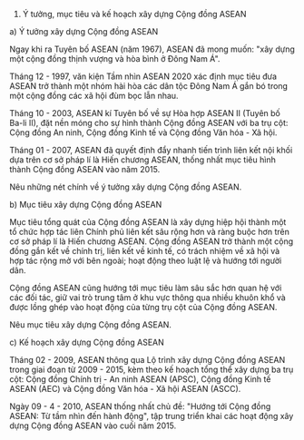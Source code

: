 1. Ý tưởng, mục tiêu và kế hoạch xây dựng Cộng đồng ASEAN

a) Ý tưởng xây dựng Cộng đồng ASEAN

Ngay khi ra Tuyên bố ASEAN (năm 1967), ASEAN đã mong muốn: "xây dựng một cộng đồng thịnh vượng và hòa bình ở Đông Nam Á".

Tháng 12 - 1997, văn kiện Tầm nhìn ASEAN 2020 xác định mục tiêu đưa ASEAN trở thành một nhóm hài hòa các dân tộc Đông Nam Á gắn bó trong một cộng đồng các xã hội đùm bọc lẫn nhau.

Tháng 10 - 2003, ASEAN kí Tuyên bố về sự Hòa hợp ASEAN II (Tuyên bố Ba-li II), đặt nền móng cho sự hình thành Cộng đồng ASEAN với ba trụ cột: Cộng đồng An ninh, Cộng đồng Kinh tế và Cộng đồng Văn hóa - Xã hội.

Tháng 01 - 2007, ASEAN đã quyết định đẩy nhanh tiến trình liên kết nội khối dựa trên cơ sở pháp lí là Hiến chương ASEAN, thống nhất mục tiêu hình thành Cộng đồng ASEAN vào năm 2015.

Nêu những nét chính về ý tưởng xây dựng Cộng đồng ASEAN.

b) Mục tiêu xây dựng Cộng đồng ASEAN

Mục tiêu tổng quát của Cộng đồng ASEAN là xây dựng hiệp hội thành một tổ chức hợp tác liên Chính phủ liên kết sâu rộng hơn và ràng buộc hơn trên cơ sở pháp lí là Hiến chương ASEAN. Cộng đồng ASEAN trở thành một cộng đồng gắn kết về chính trị, liên kết về kinh tế, có trách nhiệm về xã hội và hợp tác rộng mở với bên ngoài; hoạt động theo luật lệ và hướng tới người dân.

Cộng đồng ASEAN cũng hướng tới mục tiêu làm sâu sắc hơn quan hệ với các đối tác, giữ vai trò trung tâm ở khu vực thông qua nhiều khuôn khổ và được lồng ghép vào hoạt động của từng trụ cột của Cộng đồng ASEAN.

Nêu mục tiêu xây dựng Cộng đồng ASEAN.

c) Kế hoạch xây dựng Cộng đồng ASEAN

Tháng 02 - 2009, ASEAN thông qua Lộ trình xây dựng Cộng đồng ASEAN trong giai đoạn từ 2009 - 2015, kèm theo kế hoạch tổng thể xây dựng ba trụ cột: Cộng đồng Chính trị - An ninh ASEAN (APSC), Cộng đồng Kinh tế ASEAN (AEC) và Cộng đồng Văn hóa - Xã hội ASEAN (ASCC).

Ngày 09 - 4 - 2010, ASEAN thống nhất chủ đề: "Hướng tới Cộng đồng ASEAN: Từ tầm nhìn đến hành động", tập trung triển khai các hoạt động xây dựng Cộng đồng ASEAN vào cuối năm 2015.